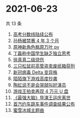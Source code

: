 # 2021-06-23

共 13 条

<!-- BEGIN -->
<!-- 最后更新时间 Wed Jun 23 2021 18:06:34 GMT+0800 (China Standard Time) -->

1. [高考分数线陆续公布](https://www.zhihu.com/search?q=高考分数线)
2. [孙杨被禁赛 4 年 3 个月](https://www.zhihu.com/search?q=孙杨)
3. [原神新角色枫原万叶 pv](https://www.zhihu.com/search?q=原神)
4. [丁磊称中国学生缺乏独立思考](https://www.zhihu.com/search?q=丁磊)
5. [徐真真二级烧伤](https://www.zhihu.com/search?q=徐真真)
6. [三只松鼠前高管盗卖废纸箱获刑](https://www.zhihu.com/search?q=三只松鼠)
7. [新冠病毒 Delta 变异株](https://www.zhihu.com/search?q=新冠病毒)
8. [陌陌旗下游戏高度抄袭](https://www.zhihu.com/search?q=黑帝斯)
9. [陶虹说不是会哭就叫好演员](https://www.zhihu.com/search?q=陶虹说不是会哭就叫好演员)
10. [游戏王拍卖再现 4 万元 U 盘](https://www.zhihu.com/search?q=游戏王)
11. [《最强大脑》导演王运庆离世](https://www.zhihu.com/search?q=最强大脑导演王运庆)
12. [首汽约车跳车事件调查结果公布](https://www.zhihu.com/search?q=首汽约车)
13. [蜜雪冰城主题曲](https://www.zhihu.com/search?q=蜜雪冰城)

<!-- END -->
